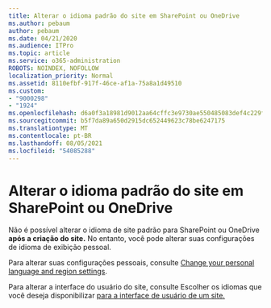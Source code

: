 ```yaml
---
title: Alterar o idioma padrão do site em SharePoint ou OneDrive
ms.author: pebaum
author: pebaum
ms.date: 04/21/2020
ms.audience: ITPro
ms.topic: article
ms.service: o365-administration
ROBOTS: NOINDEX, NOFOLLOW
localization_priority: Normal
ms.assetid: 8110efbf-917f-46ce-af1a-75a8a1d49510
ms.custom:
- "9000298"
- "1924"
ms.openlocfilehash: d6a0f3a18981d9012aa64cffc3e9730ae550485083def4c229f1b2235ff98403
ms.sourcegitcommit: b5f7da89a650d2915dc652449623c78be6247175
ms.translationtype: MT
ms.contentlocale: pt-BR
ms.lasthandoff: 08/05/2021
ms.locfileid: "54085288"
---
```

# <a name="change-the-default-site-language-in-sharepoint-or-onedrive"></a>Alterar o idioma padrão do site em SharePoint ou OneDrive 

Não é possível alterar o idioma de site padrão para SharePoint ou OneDrive **após a criação do site.** No entanto, você pode alterar suas configurações de idioma de exibição pessoal.

Para alterar suas configurações pessoais, consulte [Change your personal language and region settings](https://support.office.com/article/Change-your-personal-language-and-region-settings-caa1fccc-bcdb-42f3-9e5b-45957647ffd7).

Para alterar a interface do usuário do site, consulte Escolher os idiomas que você deseja disponibilizar [para a interface de usuário de um site.](https://support.office.com/article/choose-the-languages-you-want-to-make-available-for-a-site-s-user-interface-16d3a83c-05ab-4b50-8fbb-ff576a3351e8)


